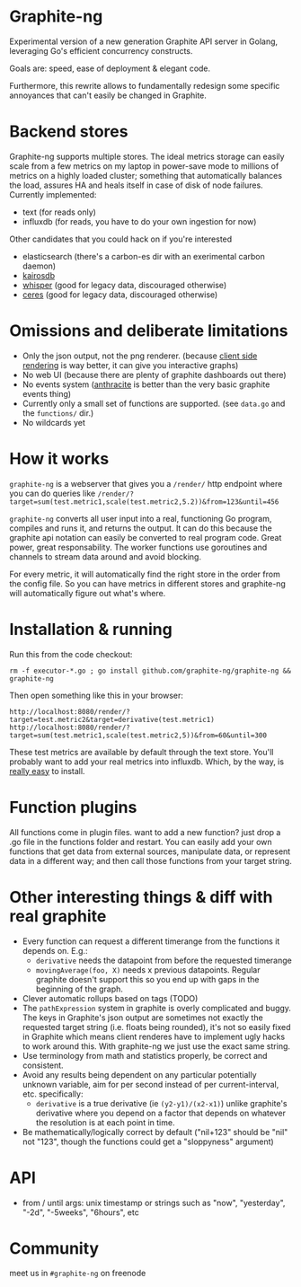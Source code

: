 # Graphite-ng

Experimental version of a new generation Graphite API server in Golang,
leveraging Go's efficient concurrency constructs.

Goals are: speed, ease of deployment & elegant code.

Furthermore, this rewrite allows to fundamentally redesign some specific
annoyances that can't easily be changed in Graphite.


# Backend stores

Graphite-ng supports multiple stores.
The ideal metrics storage can easily scale from a few metrics on my laptop in power-save mode
to millions of metrics on a highly loaded cluster; something that automatically balances the load,
assures HA and heals itself in case of disk of node failures.
Currently implemented:

* text (for reads only)
* influxdb (for reads, you have to do your own ingestion for now)

Other candidates that you could hack on if you're interested

* elasticsearch (there's a carbon-es dir with an exerimental carbon daemon)
* [kairosdb](https://code.google.com/p/kairosdb/)
* [whisper](https://github.com/graphite-project/whisper) (good for legacy data, discouraged otherwise)
* [ceres](https://github.com/graphite-project/ceres) (good for legacy data, discouraged otherwise)


# Omissions and deliberate limitations

 * Only the json output, not the png renderer. (because [client side
   rendering](https://github.com/vimeo/timeserieswidget/) is way better, it can give you interactive graphs)
 * No web UI (because there are plenty of graphite dashboards out there)
 * No events system ([anthracite](https://github.com/Dieterbe/anthracite/) is
   better than the very basic graphite events thing)
 * Currently only a small set of functions are supported. (see `data.go` and the `functions/` dir.)
 * No wildcards yet

# How it works

`graphite-ng` is a webserver that gives you a `/render/` http endpoint where
you can do queries like
`/render/?target=sum(test.metric1,scale(test.metric2,5.2))&from=123&until=456`

`graphite-ng` converts all user input into a real, functioning Go program,
compiles and runs it, and returns the output. It can do this because the
graphite api notation can easily be converted to real program code. Great
power, great responsability. The worker functions use goroutines and channels
to stream data around and avoid blocking.

For every metric, it will automatically find the right store in the order from the config file.
So you can have metrics in different stores and graphite-ng will automatically figure out what's where.

# Installation & running

Run this from the code checkout:

    rm -f executor-*.go ; go install github.com/graphite-ng/graphite-ng && graphite-ng

Then open something like this in your browser:

    http://localhost:8080/render/?target=test.metric2&target=derivative(test.metric1)
    http://localhost:8080/render/?target=sum(test.metric1,scale(test.metric2,5))&from=60&until=300

These test metrics are available by default through the text store.  You'll probably want
to add your real metrics into influxdb.  Which, by the way, is [really easy](http://influxdb.org/docs/) to install.


# Function plugins

All functions come in plugin files. want to add a new function? just drop a .go
file in the functions folder and restart. You can easily add your own functions
that get data from external sources, manipulate data, or represent data in a
different way; and then call those functions from your target string.


# Other interesting things & diff with real graphite

* Every function can request a different timerange from the functions it
  depends on. E.g.:
  * `derivative` needs the datapoint from before the requested timerange
  * `movingAverage(foo, X)` needs x previous datapoints. Regular graphite
	doesn't support this so you end up with gaps in the beginning of the graph.
* Clever automatic rollups based on tags (TODO)
* The `pathExpression` system in graphite is overly complicated and buggy. The
  keys in Graphite's json output are sometimes not exactly the requested target
  string (i.e. floats being rounded), it's not so easily fixed in Graphite
  which means client renderes have to implement ugly hacks to work around this.
  With graphite-ng we just use the exact same string.
* Use terminology from math and statistics properly, be correct and consistent.
* Avoid any results being dependent on any particular potentially unknown
  variable, aim for per second instead of per current-interval, etc.
  specifically:
  * `derivative` is a true derivative (ie `(y2-y1)/(x2-x1)`) unlike graphite's
	derivative where you depend on a factor that depends on whatever the
	resolution is at each point in time.
* Be mathematically/logically correct by default ("nil+123" should be "nil" not
  "123", though the functions could get a "sloppyness" argument)

# API

* from / until args: unix timestamp or strings such as "now", "yesterday", "-2d", "-5weeks", "6hours", etc

# Community
  meet us in `#graphite-ng` on freenode
